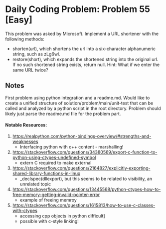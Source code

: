 # Daily Coding Problem: Problem 55 [Easy]
This problem was asked by Microsoft.
Implement a URL shortener with the following methods:
  - shorten(url), which shortens the url into a six-character alphanumeric
      string, such as zLg6wl.
  - restore(short), which expands the shortened string into the original
      url. If no such shortened string exists, return null.
  Hint: What if we enter the same URL twice?

## Notes
First problem using python integration and a readme.md.  Would like to create a unified structure of solution/problem/main/unit-test that can be called and analyzed by a python script in the root directory.  Problem should likely just parse the readme.md file for the problem part.

#### Notable Resources:
1. https://realpython.com/python-bindings-overview/#strengths-and-weaknesses
    - Interfacing python with c++ content - marshalling!
2. https://stackoverflow.com/questions/34380569/export-c-function-to-python-using-ctypes-undefined-symbol
    - extern C required to make external
3.  https://stackoverflow.com/questions/2164827/explicitly-exporting-shared-library-functions-in-linux
    - _declspec(dllexport), but this seems to be related to visibility, an unrelated topic
4.  https://stackoverflow.com/questions/13445568/python-ctypes-how-to-free-memory-getting-invalid-pointer-error
    - example of freeing memroy
5.  https://stackoverflow.com/questions/1615813/how-to-use-c-classes-with-ctypes
    - accessing cpp objects in python difficult\]
    - possible with c-style linking!
